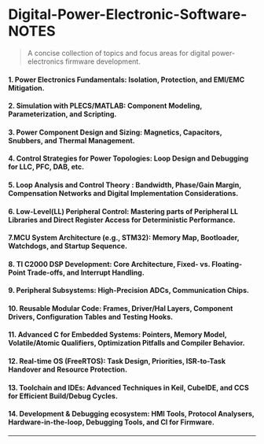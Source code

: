 # Digital-Power-Electronic-Software-NOTES
> A concise collection of topics and focus areas for digital power-electronics firmware development.  

#### 1. Power Electronics Fundamentals: Isolation, Protection, and EMI/EMC Mitigation.
#### 2. Simulation with PLECS/MATLAB: Component Modeling, Parameterization, and Scripting.
#### 3. Power Component Design and Sizing: Magnetics, Capacitors, Snubbers, and Thermal Management.
#### 4. Control Strategies for Power Topologies: Loop Design and Debugging for LLC, PFC, DAB, etc.
#### 5. Loop Analysis and Control Theory : Bandwidth, Phase/Gain Margin, Compensation Networks and Digital Implementation Considerations.
#### 6. Low-Level(LL) Peripheral Control: Mastering parts of Peripheral LL Libraries and Direct Register Access for Deterministic Performance.
#### 7.MCU System Architecture (e.g., STM32): Memory Map, Bootloader, Watchdogs, and Startup Sequence.
#### 8. TI C2000 DSP Development: Core Architecture, Fixed- vs. Floating-Point Trade-offs, and Interrupt Handling.
#### 9. Peripheral Subsystems: High-Precision ADCs, Communication Chips.
#### 10. Reusable Modular Code: Frames, Driver/Hal Layers, Component Drivers, Configuration Tables and Testing Hooks.
#### 11. Advanced C for Embedded Systems: Pointers, Memory Model, Volatile/Atomic Qualifiers, Optimization Pitfalls and Compiler Behavior.
#### 12. Real-time OS (FreeRTOS): Task Design, Priorities, ISR-to-Task Handover and Resource Protection.
#### 13. Toolchain and IDEs: Advanced Techniques in Keil, CubeIDE, and CCS for Efficient Build/Debug Cycles.
#### 14. Development & Debugging ecosystem: HMI Tools, Protocol Analysers, Hardware-in-the-loop, Debugging Tools, and CI for Firmware.
---
